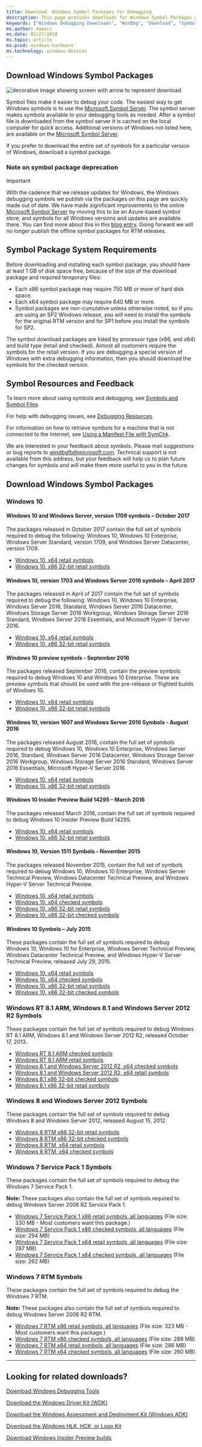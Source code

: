 ```yaml
---
title: Download  Windows Symbol Packages for Debugging
description: This page provides downloads for Windows Symbol Packages which are used for debugging.
keywords: ["Windows Debugging Downloads", "WinDbg", "Download", "Symbols","Download Symbols"]
ms.author: domars
ms.date: 03/27/2018
ms.topic: article
ms.prod: windows-hardware
ms.technology: windows-devices
---
```


## Download Windows Symbol Packages

![decorative image showing screen with arrow to represent download](images/download-install.png) 

Symbol files make it easier to debug your code. The easiest way to get Windows symbols is to use the [Microsoft Symbol Server](https://msdn.microsoft.com/library/windows/desktop/ee416588.aspx#using_the_microsoft_symbol_server). The symbol server makes symbols available to your debugging tools as needed. After a symbol file is downloaded from the symbol server it is cached on the local computer for quick access. Additional versions of Windows not listed here, are available on the [Microsoft Symbol Server](https://msdn.microsoft.com/library/windows/desktop/ee416588.aspx#using_the_microsoft_symbol_server). 

If you prefer to download the entire set of symbols for a particular version of Windows, download a symbol package. 

### Note on symbol package deprecation

> [!IMPORTANT]
> With the cadence that we release updates for Windows, the Windows debugging symbols we publish via the packages on this page are quickly made out of  date. 
> We have made significant improvements to the online [Microsoft Symbol Server](https://msdn.microsoft.com/library/windows/desktop/ee416588.aspx#using_the_microsoft_symbol_server) by moving this to be an Azure-based symbol store, and symbols for all Windows versions and updates are available there. 
> You can find more about this in this [blog entry](https://blogs.msdn.microsoft.com/windbg/2017/10/18/update-on-microsofts-symbol-server/). 
> Going forward we will no longer publish the offline symbol packages for RTM releases.
> 

## Symbol Package System Requirements

Before downloading and installing each symbol package, you should have at least 1 GB of disk space free, because of the size of the download package and required temporary files: 

- Each x86 symbol package may require 750 MB or more of hard disk space. 
- Each x64 symbol package may require 640 MB or more. 
- Symbol packages are non-cumulative unless otherwise noted, so if you are using an SP2 Windows release, you will need to install the symbols for the original RTM version and for SP1 before you install the symbols for SP2. 

The symbol download packages are listed by processor type (x86, and x64) and build type (retail and checked). Almost all customers require the symbols for the retail version. If you are debugging a special version of Windows with extra debugging information, then you should download the symbols for the checked version. 


## Symbol Resources and Feedback

To learn more about using symbols and debugging, see [Symbols and Symbol Files](https://docs.microsoft.com/windows-hardware/drivers/debugger/symbols-and-symbol-files). 

For help with debugging issues, see [Debugging Resources](https://docs.microsoft.com/windows-hardware/drivers/debugger/debugging-resources). 

For information on how to retrieve symbols for a machine that is not connected to the Internet, see [Using a Manifest File with SymChk](https://docs.microsoft.com/windows-hardware/drivers/debugger/using-a-manifest-file-with-symchk). 

We are interested in your feedback about symbols. Please mail suggestions or bug reports to [windbgfb@microsoft.com](mailto:windbgfb@microsoft.com). Technical support is not available from this address, but your feedback will help us to plan future changes for symbols and will make them more useful to you in the future. 




## Download Windows Symbol Packages

### Windows 10

#### Windows&nbsp;10 and Windows Server, version 1709 symbols – October 2017

The packages released in October 2017 contain the full set of symbols required to debug the following: Windows&nbsp;10, Windows&nbsp;10 Enterprise, Windows Server Standard, version 1709, and Windows Server Datacenter, version 1709.

- [Windows&nbsp;10, x64 retail symbols](http://download.microsoft.com/download/5/C/9/5C911080-15B0-4829-9D62-E65FC6F16301/Windows_RS3.16299.15.170928-1534.x64FRE.Symbols.msi)
- [Windows&nbsp;10, x86 32-bit retail symbols](http://download.microsoft.com/download/5/C/9/5C911080-15B0-4829-9D62-E65FC6F16301/Windows_RS3.16299.15.170928-1534.X86FRE.Symbols.msi)
  

#### Windows&nbsp;10, version 1703 and Windows Server 2016 symbols – April 2017

The packages released in April of 2017 contain the full set of symbols required to debug the following: Windows&nbsp;10, Windows&nbsp;10 Enterprise, Windows Server 2016, Standard, Windows Server 2016 Datacenter, Windows Storage Server 2016 Workgroup, Windows Storage Server 2016 Standard, Windows Server 2016 Essentials, and Microsoft Hyper-V Server 2016. 

- [Windows&nbsp;10, x64 retail symbols](http://download.microsoft.com/download/6/9/C/69C86A1F-C8E9-4F28-B6FC-9FA2BCE98BC0/Windows_Rs2.15063.0.170317-1834.x64FRE.Symbols.msi)
- [Windows&nbsp;10, x86 32-bit retail symbols](http://download.microsoft.com/download/6/9/C/69C86A1F-C8E9-4F28-B6FC-9FA2BCE98BC0/Windows_Rs2.15063.0.170317-1834.X86FRE.Symbols.msi)


#### Windows&nbsp;10 preview symbols - September 2016 

The packages released September 2016, contain the preview symbols required to debug Windows&nbsp;10 and Windows&nbsp;10 Enterprise.  These are preview symbols that should be used with the pre-release or flighted builds of Windows&nbsp;10.

- [Windows&nbsp;10, x64 retail symbols](http://download.microsoft.com/download/1/7/8/17859C19-BD31-42F9-A669-3C7516BA3B12/Windows_Rs.14915.1000.160826-1902.x64FRE.Symbols.msi)
- [Windows&nbsp;10, x86 32-bit retail symbols](http://download.microsoft.com/download/1/7/8/17859C19-BD31-42F9-A669-3C7516BA3B12/Windows_Rs.14915.1000.160826-1902.X86FRE.Symbols.msi)


#### Windows&nbsp;10, version 1607 and Windows Server 2016 Symbols - August 2016

The packages released August 2016, contain the full set of symbols required to debug Windows&nbsp;10, Windows&nbsp;10 Enterprise, Windows Server 2016, Standard, Windows Server 2016 Datacenter, Windows Storage Server 2016 Workgroup, Windows Storage Server 2016 Standard, Windows Server 2016 Essentials, Microsoft Hyper-V Server 2016.

- [Windows&nbsp;10, x64 retail symbols](http://download.microsoft.com/download/D/1/9/D196C4F3-FC5B-48D2-A5D9-D3D42CE5F4F0/Windows_Rs1.14393.0.160715-1616.x64FRE.Symbols.msi)
- [Windows&nbsp;10, x86 32-bit retail symbols](http://download.microsoft.com/download/D/1/9/D196C4F3-FC5B-48D2-A5D9-D3D42CE5F4F0/Windows_Rs1.14393.0.160715-1616.X86FRE.Symbols.msi)


 #### Windows&nbsp;10 Insider Preview Build 14295  – March 2016 
 
 The packages released March 2016, contain the full set of symbols required to debug Windows&nbsp;10 Insider Preview Build 14295.
 
 - [Windows&nbsp;10, x64 retail symbols](http://download.microsoft.com/download/0/F/9/0F9FBD64-AACA-4152-BCC1-6C7D6FD64A19/Windows_Rs1.14295.1000.160318-1628.x64FRE.Symbols.msi)
- [Windows&nbsp;10, x86 32-bit retail symbols](http://download.microsoft.com/download/0/F/9/0F9FBD64-AACA-4152-BCC1-6C7D6FD64A19/Windows_Rs1.14295.1000.160318-1628.X86FRE.Symbols.msi)

                                    
#### Windows&nbsp;10, Version 1511 Symbols – November 2015

The packages released November 2015, contain the full set of symbols required to debug Windows&nbsp;10, Windows&nbsp;10 Enterprise, Windows Server Technical Preview, Windows Datacenter Technical Preview, and Windows Hyper-V Server Technical Preview.

- [Windows&nbsp;10, x64 retail symbols](http://download.microsoft.com/download/B/9/0/B90E8A27-A45C-499B-931E-D908F8CB84F1/Windows_Th2.10586.0.151029-1700.x64FRE.Symbols.msi)
- [Windows&nbsp;10, x64 checked symbols](http://download.microsoft.com/download/B/9/0/B90E8A27-A45C-499B-931E-D908F8CB84F1/Windows_Th2.10586.0.151029-1700.x64CHK.Symbols.msi)
- [Windows&nbsp;10, x86 32-bit retail symbols](http://download.microsoft.com/download/B/9/0/B90E8A27-A45C-499B-931E-D908F8CB84F1/Windows_Th2.10586.0.151029-1700.X86FRE.Symbols.msi)
- [Windows&nbsp;10, x86 32-bit checked symbols](http://download.microsoft.com/download/B/9/0/B90E8A27-A45C-499B-931E-D908F8CB84F1/Windows_Th2.10586.0.151029-1700.X86CHK.Symbols.msi)



#### Windows&nbsp;10 Symbols – July 2015

These packages contain the full set of symbols required to debug Windows&nbsp;10, Windows&nbsp;10 for Enterprise, Windows Server Technical Preview, Windows Datacenter Technical Preview, and Windows Hyper-V Server Technical Preview, released July 29, 2015.

- [Windows&nbsp;10, x64 retail symbols](http://download.microsoft.com/download/C/F/F/CFFED264-98B4-40C5-8A9E-9C1659E01092/Windows_TH1.10240.16384.150709-1700.x64FRE.Symbols.msi)
- [Windows&nbsp;10, x64 checked symbols](http://download.microsoft.com/download/C/F/F/CFFED264-98B4-40C5-8A9E-9C1659E01092/Windows_TH1.10240.16384.150709-1700.x64CHK.Symbols.msi)
- [Windows&nbsp;10, x86 32-bit retail symbols](http://download.microsoft.com/download/C/F/F/CFFED264-98B4-40C5-8A9E-9C1659E01092/Windows_TH1.10240.16384.150709-1700.X86FRE.Symbols.msi)
- [Windows&nbsp;10, x86 32-bit checked symbols](http://download.microsoft.com/download/C/F/F/CFFED264-98B4-40C5-8A9E-9C1659E01092/Windows_TH1.10240.16384.150709-1700.X86CHK.Symbols.msi)

### Windows RT 8.1 ARM, Windows&nbsp;8.1 and Windows Server 2012 R2 Symbols

These packages contain the full set of symbols required to debug Windows RT 8.1 ARM, Windows&nbsp;8.1 and Windows Server 2012 R2, released October 17, 2013.

- [Windows RT 8.1 ARM checked symbols](http://download.microsoft.com/download/D/1/A/D1AD0063-7ECE-4589-A846-4971B56AFF09/Windows_winblue.9600.16384.130821-1623.woachk.Symbols-IRM_SYM_WOACHK_EN-US_MSI.msi)
- [Windows RT 8.1 ARM retail symbols](http://download.microsoft.com/download/D/1/A/D1AD0063-7ECE-4589-A846-4971B56AFF09/Windows_winblue.9600.16384.130821-1623.woafre.Symbols-IRM_SYM_WOAFRE_EN-US_MSI.msi)
- [Windows&nbsp;8.1 and Windows Server 2012 R2, x64 checked symbols](http://download.microsoft.com/download/D/1/A/D1AD0063-7ECE-4589-A846-4971B56AFF09/Windows_winblue.9600.16384.130821-1623.x64chk.Symbols-IRM_SYM_X64CHK_EN-US_MSI.msi)
- [Windows&nbsp;8.1 and Windows Server 2012 R2, x64 retail symbols](http://download.microsoft.com/download/D/1/A/D1AD0063-7ECE-4589-A846-4971B56AFF09/Windows_winblue.9600.16384.130821-1623.x64fre.Symbols-IRM_SYM_X64FRE_EN-US_MSI.msi)
- [Windows&nbsp;8.1 x86 32-bit checked symbols](http://download.microsoft.com/download/D/1/A/D1AD0063-7ECE-4589-A846-4971B56AFF09/Windows_winblue.9600.16384.130821-1623.x86chk.Symbols-IRM_SYM_X86CHK_EN-US_MSI.msi)
-  [Windows&nbsp;8.1 x86 32-bit retail symbols](http://download.microsoft.com/download/D/1/A/D1AD0063-7ECE-4589-A846-4971B56AFF09/Windows_winblue.9600.16384.130821-1623.x86fre.Symbols-IRM_SYM_X86FRE_EN-US_MSI.msi)


### Windows&nbsp;8 and Windows Server 2012 Symbols

These packages contain the full set of symbols required to debug Windows&nbsp;8 and Windows Server 2012, released August 15, 2012.

- [Windows&nbsp;8 RTM x86 32-bit retail symbols](http://download.microsoft.com/download/D/6/A/D6A258F4-11DA-479A-8A30-F9EB0B2951F9/Windows_Win8.9200.16384.120725-1247.X86FRE.Symbols.msi)
- [Windows&nbsp;8 RTM x86 32-bit checked symbols](http://download.microsoft.com/download/D/6/A/D6A258F4-11DA-479A-8A30-F9EB0B2951F9/Windows_Win8.9200.16384.120725-1247.X86CHK.Symbols.msi)
- [Windows&nbsp;8 RTM, x64 retail symbols](http://download.microsoft.com/download/D/1/7/D17C7B6B-D0A0-4918-9B83-82024D2EC9D2/Windows_Win8.9200.16384.120725-1247.x64FRE.Symbols.msi)
- [Windows&nbsp;8 RTM, x64 checked symbols](http://download.microsoft.com/download/D/1/7/D17C7B6B-D0A0-4918-9B83-82024D2EC9D2/Windows_Win8.9200.16384.120725-1247.x64CHK.Symbols.msi)

### Windows&nbsp;7 Service Pack 1 Symbols

These packages contain the full set of symbols required to debug the Windows&nbsp;7 Service Pack 1.

**Note:**   These packages also contain the full set of symbols required to debug Windows Server 2008 R2 Service Pack 1.

- [Windows&nbsp;7 Service Pack 1 x86 retail symbols, all languages](http://download.microsoft.com/download/0/A/F/0AFB5316-3062-494A-AB78-7FB0D4461357/Windows_Win7SP1.7601.17514.101119-1850.X86FRE.Symbols.msi) (File size: 330 MB - Most customers want this package.)
- [Windows&nbsp;7 Service Pack 1 x86 checked symbols, all languages](http://download.microsoft.com/download/0/A/F/0AFB5316-3062-494A-AB78-7FB0D4461357/Windows_Win7SP1.7601.17514.101119-1850.X86CHK.Symbols.msi) (File size: 294 MB)
- [Windows&nbsp;7 Service Pack 1 x64 retail symbols, all languages](http://download.microsoft.com/download/0/A/F/0AFB5316-3062-494A-AB78-7FB0D4461357/Windows_Win7SP1.7601.17514.101119-1850.AMD64FRE.Symbols.msi) (File size: 287 MB)
- [Windows&nbsp;7 Service Pack 1 x64 checked symbols, all languages](http://download.microsoft.com/download/0/A/F/0AFB5316-3062-494A-AB78-7FB0D4461357/Windows_Win7SP1.7601.17514.101119-1850.AMD64CHK.Symbols.msi) (File size: 262 MB)

### Windows&nbsp;7 RTM Symbols

These packages contain the full set of symbols required to debug the Windows&nbsp;7 RTM.

**Note:**   These packages also contain the full set of symbols required to debug Windows Server 2008 R2 RTM.

- [Windows&nbsp;7 RTM x86 retail symbols, all languages](http://download.microsoft.com/download/7/F/B/7FBF7E6A-D0DE-442A-A683-4F9885A96FC9/Windows_Win7.7600.16385.090713-1255.X86FRE.Symbols.msi) (File size: 323 MB - Most customers want this package.)
- [Windows&nbsp;7 RTM x86 checked symbols, all languages](http://download.microsoft.com/download/7/F/B/7FBF7E6A-D0DE-442A-A683-4F9885A96FC9/Windows_Win7.7600.16385.090713-1255.X86CHK.Symbols.msi) (File size: 288 MB)
- [Windows&nbsp;7 RTM x64 retail symbols, all languages](http://download.microsoft.com/download/F/1/1/F11206A1-C532-4C9E-86FF-1261A693AA53/Windows_Win7.7600.16385.090713-1255.X64FRE.Symbols.msi) (File size: 286 MB)
- [Windows&nbsp;7 RTM x64 checked symbols, all languages](http://download.microsoft.com/download/F/1/1/F11206A1-C532-4C9E-86FF-1261A693AA53/Windows_Win7.7600.16385.090713-1255.X64CHK.Symbols.msi) (File size: 260 MB)



-------------------

## Looking for related downloads?

[Download Windows Debugging Tools](debugger-download-tools.md) 

[Download the Windows Driver Kit (WDK)](https://developer.microsoft.com/windows/hardware/windows-driver-kit) 

[Download the Windows Assessment and Deployment Kit (Windows ADK)](https://developer.microsoft.com/windows/hardware/windows-assessment-deployment-kit) 

[Download the Windows HLK, HCK, or Logo Kit](https://developer.microsoft.com/windows/hardware/windows-hardware-lab-kit) 

[Download Windows Insider Preview builds](https://insider.windows.com/) 
 






